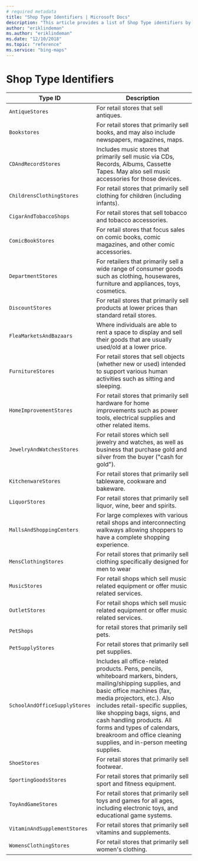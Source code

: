 ```yaml
---
# required metadata
title: "Shop Type Identifiers | Microsoft Docs"
description: "This article provides a list of Shop Type identifiers by type ID and description."
author: "eriklindeman"
ms.author: "eriklindeman"
ms.date: "12/10/2018"
ms.topic: "reference"
ms.service: "bing-maps"
---
```


# Shop Type Identifiers

Type ID | Description
-----------|------------
`AntiqueStores` | For retail stores that sell antiques. 
`Bookstores` | For retail stores that primarily sell books, and may also include newspapers, magazines, maps.
`CDAndRecordStores` | Includes music stores that primarily sell music via CDs, Records, Albums, Cassette Tapes. May also sell music accessories for those devices.
`ChildrensClothingStores` | For retail stores that primarily sell clothing for children (including infants).
`CigarAndTobaccoShops` | For retail stores that sell tobacco and tobacco accessories.
`ComicBookStores` | For retail stores that focus sales on comic books, comic magazines, and other comic accessories.
`DepartmentStores` |For retailers that primarily sell a wide range of consumer goods such as clothing, housewares, furniture and appliances, toys, cosmetics. 
`DiscountStores` | For retail stores that primarily sell products at lower prices than standard retail stores.
`FleaMarketsAndBazaars` |  Where individuals are able to rent a space to display and sell their goods that are usually used/old at a lower price. 
`FurnitureStores` | For retail stores that sell objects (whether new or used) intended to support various human activities such as sitting and sleeping.
`HomeImprovementStores` | For retail stores that primarily sell hardware for home improvements such as power tools, electrical supplies and other related items. 
`JewelryAndWatchesStores` | For retail stores which sell jewelry and watches, as well as business that purchase gold and silver from the buyer ("cash for gold").
`KitchenwareStores` | For retail stores that primarily sell tableware, cookware and bakeware.
`LiquorStores` | For retail stores that primarily sell liquor, wine, beer and spirits.
`MallsAndShoppingCenters` | For large complexes with various retail shops and interconnecting walkways allowing shoppers to have a complete shopping experience.
`MensClothingStores` | For retail stores that primarily sell clothing specifically designed for men to wear
`MusicStores` | For retail shops which sell music related equipment or offer music related services. 
`OutletStores` | For retail shops which sell music related equipment or offer music related services. 
`PetShops` | for retail stores that primarily sell pets.
`PetSupplyStores` | For retail stores that primarily sell pet supplies.
`SchoolAndOfficeSupplyStores` | Includes all office-related products. Pens, pencils, whiteboard markers, binders, mailing/shipping supplies, and basic office machines (fax, media projectors, etc.). Also includes retail-specific supplies, like shopping bags, signs, and cash handling products. All forms and types of calendars, breakroom and office cleaning supplies, and in-person meeting supplies.
`ShoeStores` | For retail stores that primarily sell footwear.
`SportingGoodsStores` | For retail stores that primarily sell sport and fitness equipment.
`ToyAndGameStores` | For retail stores that primarily sell toys and games for all ages, including electronic toys, and educational game systems.
`VitaminAndSupplementStores` | For retail stores that primarily sell vitamins and supplements. 
`WomensClothingStores` | For retail stores that primarily sell women's clothing.